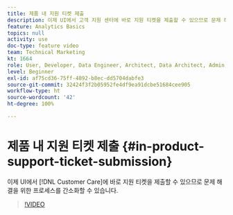 ```yaml
---
title: 제품 내 지원 티켓 제출
description: 이제 UI에서 고객 지원 센터에 바로 지원 티켓을 제출할 수 있으므로 문제 해결을 위한 프로세스를 간소화할 수 있습니다.
feature: Analytics Basics
topics: null
activity: use
doc-type: feature video
team: Technical Marketing
kt: 1664
role: User, Developer, Data Engineer, Architect, Data Architect, Admin, Leader
level: Beginner
exl-id: af75cd36-75ff-4892-b8ec-dd5704dabfe3
source-git-commit: 32424f3f2b05952fe4df9ea91dcbe51684cee905
workflow-type: ht
source-wordcount: '42'
ht-degree: 100%

---
```


# 제품 내 지원 티켓 제출 {#in-product-support-ticket-submission}

이제 UI에서 [!DNL Customer Care]에 바로 지원 티켓을 제출할 수 있으므로 문제 해결을 위한 프로세스를 간소화할 수 있습니다.

>[!VIDEO](https://video.tv.adobe.com/v/23133/?quality=12)

